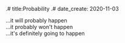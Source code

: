 .# title:Probability
.# date_create: 2020-11-03

<dl>
<dt>...it will probably happen
<dt>...it probably won't happen
<dt>...it's definitely going to happen
</dl>

